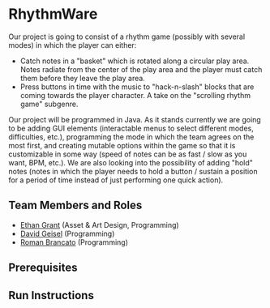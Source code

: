 # RhythmWare

Our project is going to consist of a rhythm game (possibly with several modes) in which the player can either:
* Catch notes in a "basket" which is rotated along a circular play area. Notes radiate from the center of the play area and the player must catch them before they leave the play area.
* Press buttons in time with the music to "hack-n-slash" blocks that are coming towards the player character. A take on the "scrolling rhythm game" subgenre.

Our project will be programmed in Java. As it stands currently we are going to be adding GUI elements (interactable menus to select different modes, difficulties, etc.), programming the mode in which the team agrees on the most first, and creating mutable options within the game so that it is customizable in some way (speed of notes can be as fast / slow as you want, BPM, etc.). We are also looking into the possibility of adding "hold" notes (notes in which the player needs to hold a button / sustain a position for a period of time instead of just performing one quick action).

## Team Members and Roles

* [Ethan Grant](https://github.com/EthanGrant1/CIS350-HW2-Grant/tree/main) (Asset & Art Design, Programming)
* [David Geisel](https://github.com/geiseld/CIS350-HW2-Geisel/tree/main) (Programming)
* [Roman Brancato](https://github.com/romanbrancato/CIS350-HW2-Brancato/tree/main) (Programming)

## Prerequisites

## Run Instructions
